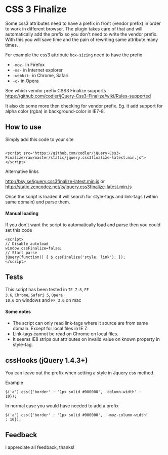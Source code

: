# CSS 3 Finalize

Some css3 attributes need to have a prefix in front (vendor prefix) in order to work in different browser. The plugin takes care of that and will automatically add the prefix so you don't need to write the vendor prefix. With this you will save time and the pain of rewriting same attribute many times.

For example the css3 attribute <code>box-sizing</code> need to have the prefix 
<ul>
<li><code>-moz-</code> in Firefox</li>
<li><code>-ms-</code> in Internet explorer</li>
<li><code>-webkit-</code> in Chrome, Safari</li>
<li><code>-o-</code> in Opera</li>
</ul>

See which vendor prefix CSS3 Finalize supports <https://github.com/codler/jQuery-Css3-Finalize/wiki/Rules-supported>

It also do some more then checking for vendor prefix. Eg. it add support for alpha color (rgba) in background-color in IE7-8.

## How to use

Simply add this code to your site

<code>
&lt;script src=&quot;https://github.com/codler/jQuery-Css3-Finalize/raw/master/static/jquery.css3finalize-latest.min.js&quot;&gt;&lt;/script&gt;
</code>

Alternative links

<http://bsy.se/jquery.css3finalize-latest.min.js> or <http://static.zencodez.net/js/jquery.css3finalize-latest.min.js>

Once the script is loaded it will search for style-tags and link-tags (within same domain) and parse them.

#### Manual loading
If you don't want the script to automatically load and parse then you could set this code

	<script> 
	// Disable autoload
	window.cssFinalize=false; 
	// Start parse
	jQuery(function() { $.cssFinalize('style, link'); });
	</script>

## Tests

This script has been tested in <code>IE 7-8</code>, <code>FF 3.6</code>, <code>Chrome</code>, <code>Safari 5</code>, <code>Opera 10.6</code> on windows and <code>FF 3.6</code> on mac

#### Some notes
* The script can only read link-tags where it source are from same domain. Except for local files in IE 7.
* Link-tags cannot be read on Chrome on local files.
* It seems IE8 strips out attributes on invalid value on known property in style-tag.

## cssHooks (jQuery 1.4.3+)

You can leave out the prefix when setting a style in Jquery css method.

Example

<code>$('a').css({'border' : '1px solid #000000', 'column-width' : 10});</code>

In normal case you would have needed to add a prefix

<code>$('a').css({'border' : '1px solid #000000', '-moz-column-width' : 10});</code>

## Feedback

I appreciate all feedback, thanks!